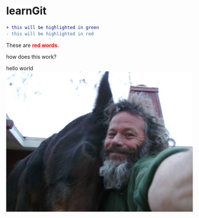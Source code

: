 learnGit
========

```diff
+ this will be highlighted in green
- this will be highlighted in red
```
These are <b style='color:red'>red words</b>.


how does this work?

hello world
![](1483315_10202150591620097_1836276641_n.jpg)
